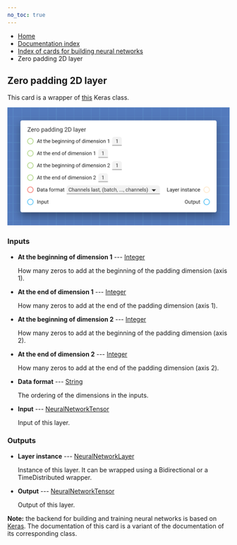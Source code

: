 ```yaml
---
no_toc: true
---
```


<ul class="breadcrumb">
    <li><a href="">Home</a></li>
    <li><a href="documentation">Documentation index</a></li>
    <li><a href="neural_network_cards/">Index of cards for building neural networks</a></li>
    <li>Zero padding 2D layer</li>
</ul>

## Zero padding 2D layer

This card is a wrapper of [this](https://keras.io/api/layers/reshaping_layers/zero_padding2d/) Keras class.

!["Zero padding 2D layer" card](assets/img/neural_network_cards/layer_ZeroPadding2D.png)


### Inputs


* **At the beginning of dimension 1** --- [Integer](types/Integer)

  How many zeros to add at the beginning of the padding dimension (axis 1).

* **At the end of dimension 1** --- [Integer](types/Integer)

  How many zeros to add at the end of the padding dimension (axis 1).

* **At the beginning of dimension 2** --- [Integer](types/Integer)

  How many zeros to add at the beginning of the padding dimension (axis 2).

* **At the end of dimension 2** --- [Integer](types/Integer)

  How many zeros to add at the end of the padding dimension (axis 2).

* **Data format** --- [String](types/String)

  The ordering of the dimensions in the inputs.

* **Input** --- [NeuralNetworkTensor](types/NeuralNetworkTensor)

  Input of this layer.





### Outputs


* **Layer instance** --- [NeuralNetworkLayer](types/NeuralNetworkLayer)

  Instance of this layer. It can be wrapped using a Bidirectional or a TimeDistributed wrapper.

* **Output** --- [NeuralNetworkTensor](types/NeuralNetworkTensor)

  Output of this layer.






**Note:** the backend for building and training neural networks is based on [Keras](https://keras.io/). The documentation of this card is a variant of the documentation of its corresponding class.